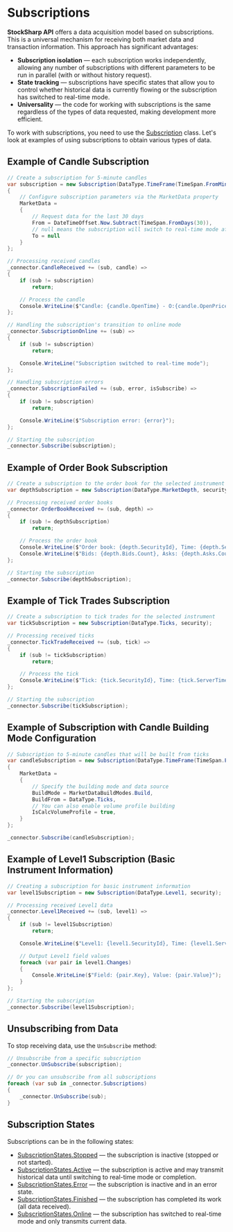 # Subscriptions

**StockSharp API** offers a data acquisition model based on subscriptions. This is a universal mechanism for receiving both market data and transaction information. This approach has significant advantages:

- **Subscription isolation** — each subscription works independently, allowing any number of subscriptions with different parameters to be run in parallel (with or without history request).
- **State tracking** — subscriptions have specific states that allow you to control whether historical data is currently flowing or the subscription has switched to real-time mode.
- **Universality** — the code for working with subscriptions is the same regardless of the types of data requested, making development more efficient.

To work with subscriptions, you need to use the [Subscription](xref:StockSharp.BusinessEntities.Subscription) class. Let's look at examples of using subscriptions to obtain various types of data.

## Example of Candle Subscription

```cs
// Create a subscription for 5-minute candles
var subscription = new Subscription(DataType.TimeFrame(TimeSpan.FromMinutes(5)), security)
{
	// Configure subscription parameters via the MarketData property
	MarketData =
	{
		// Request data for the last 30 days
		From = DateTimeOffset.Now.Subtract(TimeSpan.FromDays(30)),
		// null means the subscription will switch to real-time mode after receiving history
		To = null
	}
};

// Processing received candles
_connector.CandleReceived += (sub, candle) =>
{
	if (sub != subscription)
		return;

	// Process the candle
	Console.WriteLine($"Candle: {candle.OpenTime} - O:{candle.OpenPrice} H:{candle.HighPrice} L:{candle.LowPrice} C:{candle.ClosePrice} V:{candle.TotalVolume}");
};

// Handling the subscription's transition to online mode
_connector.SubscriptionOnline += (sub) =>
{
	if (sub != subscription)
		return;

	Console.WriteLine("Subscription switched to real-time mode");
};

// Handling subscription errors
_connector.SubscriptionFailed += (sub, error, isSubscribe) =>
{
	if (sub != subscription)
		return;

	Console.WriteLine($"Subscription error: {error}");
};

// Starting the subscription
_connector.Subscribe(subscription);
```

## Example of Order Book Subscription

```cs
// Create a subscription to the order book for the selected instrument
var depthSubscription = new Subscription(DataType.MarketDepth, security);

// Processing received order books
_connector.OrderBookReceived += (sub, depth) =>
{
	if (sub != depthSubscription)
		return;

	// Process the order book
	Console.WriteLine($"Order book: {depth.SecurityId}, Time: {depth.ServerTime}");
	Console.WriteLine($"Bids: {depth.Bids.Count}, Asks: {depth.Asks.Count}");
};

// Starting the subscription
_connector.Subscribe(depthSubscription);
```

## Example of Tick Trades Subscription

```cs
// Create a subscription to tick trades for the selected instrument
var tickSubscription = new Subscription(DataType.Ticks, security);

// Processing received ticks
_connector.TickTradeReceived += (sub, tick) =>
{
	if (sub != tickSubscription)
		return;

	// Process the tick
	Console.WriteLine($"Tick: {tick.SecurityId}, Time: {tick.ServerTime}, Price: {tick.Price}, Volume: {tick.Volume}");
};

// Starting the subscription
_connector.Subscribe(tickSubscription);
```

## Example of Subscription with Candle Building Mode Configuration

```cs
// Subscription to 5-minute candles that will be built from ticks
var candleSubscription = new Subscription(DataType.TimeFrame(TimeSpan.FromMinutes(5)), security)
{
	MarketData =
	{
		// Specify the building mode and data source
		BuildMode = MarketDataBuildModes.Build,
		BuildFrom = DataType.Ticks,
		// You can also enable volume profile building
		IsCalcVolumeProfile = true,
	}
};

_connector.Subscribe(candleSubscription);
```

## Example of Level1 Subscription (Basic Instrument Information)

```cs
// Creating a subscription for basic instrument information
var level1Subscription = new Subscription(DataType.Level1, security);

// Processing received Level1 data
_connector.Level1Received += (sub, level1) =>
{
	if (sub != level1Subscription)
		return;

	Console.WriteLine($"Level1: {level1.SecurityId}, Time: {level1.ServerTime}");

	// Output Level1 field values
	foreach (var pair in level1.Changes)
	{
		Console.WriteLine($"Field: {pair.Key}, Value: {pair.Value}");
	}
};

// Starting the subscription
_connector.Subscribe(level1Subscription);
```

## Unsubscribing from Data

To stop receiving data, use the `UnSubscribe` method:

```cs
// Unsubscribe from a specific subscription
_connector.UnSubscribe(subscription);

// Or you can unsubscribe from all subscriptions
foreach (var sub in _connector.Subscriptions)
{
	_connector.UnSubscribe(sub);
}
```

## Subscription States

Subscriptions can be in the following states:

- [SubscriptionStates.Stopped](xref:StockSharp.Messages.SubscriptionStates.Stopped) — the subscription is inactive (stopped or not started).
- [SubscriptionStates.Active](xref:StockSharp.Messages.SubscriptionStates.Active) — the subscription is active and may transmit historical data until switching to real-time mode or completion.
- [SubscriptionStates.Error](xref:StockSharp.Messages.SubscriptionStates.Error) — the subscription is inactive and in an error state.
- [SubscriptionStates.Finished](xref:StockSharp.Messages.SubscriptionStates.Finished) — the subscription has completed its work (all data received).
- [SubscriptionStates.Online](xref:StockSharp.Messages.SubscriptionStates.Online) — the subscription has switched to real-time mode and only transmits current data.
